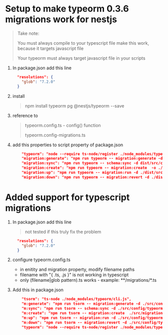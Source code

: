 # Setup to make typeorm 0.3.6 migrations work for nestjs

> Take note:
> 
> You must always compile to your typescript file make this work, because it targets javascript file
>
> Your typeorm must always target javascript file in your scripts

1. In package.json add this line

   ```json
     "resolutions": {
       "glob": "7.2.0"
     }
   ```

2. install

   > npm install typeorm pg @nestjs/typeorm --save

3. reference to

   > typeorm.config.ts - config() function
   >
   > typeorm.config-migrations.ts

4. add this properties to script property of package.json

   ```json
       "typeorm": "node --require ts-node/register ./node_modules/typeorm/cli.js",
       "migration:generate": "npm run typeorm -- migration:generate -d dist/src/config/typeorm/typeorm.config-migrations.js -o dist/src/migrations/migrations",
       "migration:sync": "npm run typeorm -- schema:sync -d dist/src/config/typeorm/typeorm.config-migrations.js ",
       "migration:create": "npm run typeorm -- migration:create  -o ./dist/src/migrations/migrations",
       "migration:up": "npm run typeorm -- migration:run -d ./dist/src/config/typeorm/typeorm.config-migrations.js",
       "migration:down": "npm run typeorm -- migration:revert -d ./dist/src/config/typeorm/typeorm.config-migrations.js"
   ```

# Added support for typescript migrations

1. In package.json add this line

   > not tested if this truly fix the problem

   ```json
     "resolutions": {
       "glob": "7.2.0"
     }
   ```

2. configure typeorm.config.ts
   - in enitity and migration property, modify filename paths
   - filename with "{ .ts, .js }" is not working in typescript
   - only (filename|glob pattern).ts works - example: **/migrations/*.ts

3. Add this in package.json

   ```json
       "tsorm": "ts-node ./node_modules/typeorm/cli.js",
       "m:generate": "npm run tsorm -- migration:generate -d ./src/config/typeorm/typeorm.config-migrations.ts ./src/migrations/migrations",
       "m:sync": "npm run tsorm -- schema:sync -d ./src/config/typeorm/typeorm.config-migrations.ts ",
       "m:create": "npm run tsorm -- migration:create  ./src/migrations/migrations",
       "m:up": "npm run tsorm -- migration:run -d ./src/config/typeorm/typeorm.config-migrations.ts",
       "m:down": "npm run tsorm -- migration:revert -d ./src/config/typeorm/typeorm.config-migrations.ts",
       "typeorm": "node --require ts-node/register ./node_modules/typeorm/cli.js",
   ```
